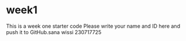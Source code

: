 # week1
This is a week one starter code 
Please write your name and ID here and push it to GitHub.sana wissi
230717725

